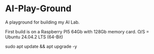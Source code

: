 # AI-Play-Ground

A playground for building my AI Lab.

First build is on a Raspberry PI5 64Gb with 128Gb memory card.
O/S = Ubuntu 24.04.2 LTS (64-Bit)

sudo apt update && apt upgrade -y
